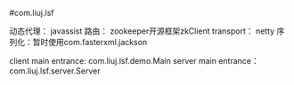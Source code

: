 #com.liuj.lsf

动态代理： javassist
路由： zookeeper开源框架zkClient
transport： netty
序列化：暂时使用com.fasterxml.jackson


client main entrance: com.liuj.lsf.demo.Main
server main entrance：com.liuj.lsf.server.Server
